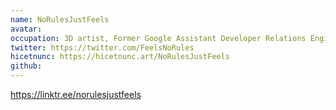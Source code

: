 ```yaml
---
name: NoRulesJustFeels
avatar: 
occupation: 3D artist, Former Google Assistant Developer Relations Engineer
twitter: https://twitter.com/FeelsNoRules
hicetnunc: https://hicetnunc.art/NoRulesJustFeels
github: 
---
```


https://linktr.ee/norulesjustfeels
